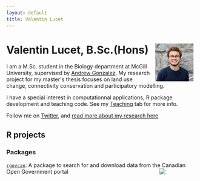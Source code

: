 ```yaml
---
layout: default
title: Valentin Lucet
---
```

# Valentin Lucet, B.Sc.(Hons) <img src="/pics/Val_pic.jpg" alt="Me" style="float:right;width:20%;display:inline-block" hspace="10" class="round_img">
I am a M.Sc. student in the Biology department at McGill University, supervised by <a href=" http://gonzalezlab.weebly.com/">Andrew Gonzalez</a>. My research project for my master's thesis focuses on land use change, connectivity conservation and participatory modelling.

I have a special interest in computationnal applications, R package development and teaching code. See my <a href="/teaching">Teaching</a> tab for more info.

Follow me on <a href="https://twitter.com/vlucet">Twitter</a>, and <a href="/research">read more about my research here</a>

## R projects
### Packages

[`rgovcan`](https://github.com/VLucet/rgovcan): A package to search for and download data from the Canadian Open Government portal <img src="https://github.com/VLucet/rgovcan/blob/master/inst/rgovcan_hex.png?raw=true" width= 100 style="float: right;">
